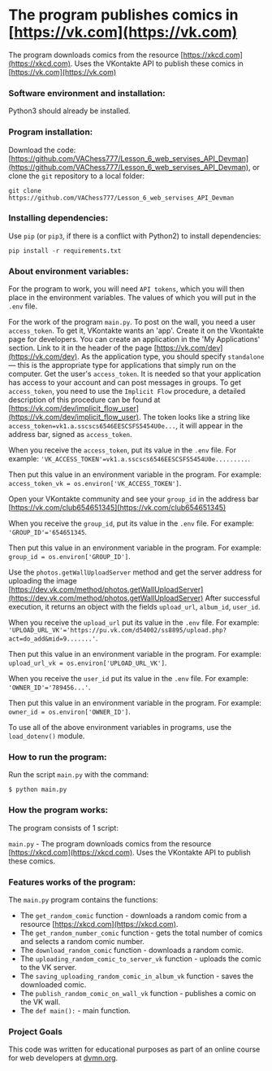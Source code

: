 # The program publishes comics in [https://vk.com](https://vk.com)

The program downloads comics from the resource [https://xkcd.com](https://xkcd.com). Uses the VKontakte API to publish 
these comics in [https://vk.com](https://vk.com)

### Software environment and installation:

Python3 should already be installed.

### Program installation:

Download the code: [https://github.com/VAChess777/Lesson_6_web_servises_API_Devman](https://github.com/VAChess777/Lesson_6_web_servises_API_Devman), or clone the `git` repository to a local folder:
```
git clone https://github.com/VAChess777/Lesson_6_web_servises_API_Devman
```

### Installing dependencies:
 
Use `pip` (or `pip3`, if there is a conflict with Python2) to install dependencies:
```bach
pip install -r requirements.txt
```

### About environment variables:

For the program to work, you will need `API tokens`, which you will then place in the 
environment variables.  The values of which you will put in the `.env` file.

For the work of the program `main.py`. To post on the wall, you need a user `access_token`. To get it, VKontakte wants 
an 'app'. Create it on the Vkontakte page for developers. You can create an application in the 'My Applications' section. 
Link to it in the header of the page [https://vk.com/dev](https://vk.com/dev). As the application type, you should 
specify `standalone` — this is the appropriate type for applications that simply run on the computer. Get the user's `access_token`. 
It is needed so that your application has access to your account and can post messages in groups. To get `access_token`, 
you need to use the `Implicit Flow` procedure, a detailed description of this procedure can be found at [https://vk.com/dev/implicit_flow_user](https://vk.com/dev/implicit_flow_user).
The token looks like a string like `access_token=vk1.a.sscscs6546EESCSFS5454U0e...`, it will appear in the address bar, signed as `access_token`.

When you receive the `access_token`, put its value in the `.env` file.
For example: `'VK_ACCESS_TOKEN'=vk1.a.sscscs6546EESCSFS5454U0e.........`.

Then put this value in an environment variable in the program.
For example: `access_token_vk = os.environ['VK_ACCESS_TOKEN']`.

Open your  VKontakte community and see your `group_id` in the address bar [https://vk.com/club654651345](https://vk.com/club654651345)

When you receive the `group_id`, put its value in the `.env` file.
For example: `'GROUP_ID'='654651345`.

Then put this value in an environment variable in the program.
For example: `group_id = os.environ['GROUP_ID']`.

Use the `photos.getWallUploadServer` method and get the server address for uploading the image [https://dev.vk.com/method/photos.getWallUploadServer](https://dev.vk.com/method/photos.getWallUploadServer)
After successful execution, it returns an object with the fields `upload_url`, `album_id`, `user_id`.

When you receive the `upload_url` put its value in the `.env` file.
For example: `'UPLOAD_URL_VK'='https://pu.vk.com/d54002/ss8895/upload.php?act=do_add&mid=9.......'`.

Then put this value in an environment variable in the program.
For example: `upload_url_vk = os.environ['UPLOAD_URL_VK']`.

When you receive the `user_id` put its value in the `.env` file.
For example: `'OWNER_ID'='789456...'`.

Then put this value in an environment variable in the program.
For example: `owner_id = os.environ['OWNER_ID']`.

To use all of the above environment variables in programs, use the `load_dotenv()` module.

### How to run the program:

Run the script ```main.py``` with the command:
```bach
$ python main.py
```

### How the program works:

The program consists of 1 script:

```main.py``` - The program downloads comics from the resource [https://xkcd.com](https://xkcd.com). Uses the VKontakte API to publish these comics.
            
### Features works of the program:

The `main.py` program contains the functions:

* The `get_random_comic` function - downloads a random comic from a resource [https://xkcd.com](https://xkcd.com).
* The `get_random_number_comic` function - gets the total number of comics and selects a random comic number.
* The `download_random_comic` function - downloads a random comic.
* The `uploading_random_comic_to_server_vk` function - uploads the comic to the VK server.
* The `saving_uploading_random_comic_in_album_vk` function - saves the downloaded comic.
* The `publish_random_comic_on_wall_vk` function - publishes a comic on the VK wall.
* The `def main():` - main function. 

### Project Goals

This code was written for educational purposes as part of an online course for web developers at [dvmn.org](https://dvmn.org/).